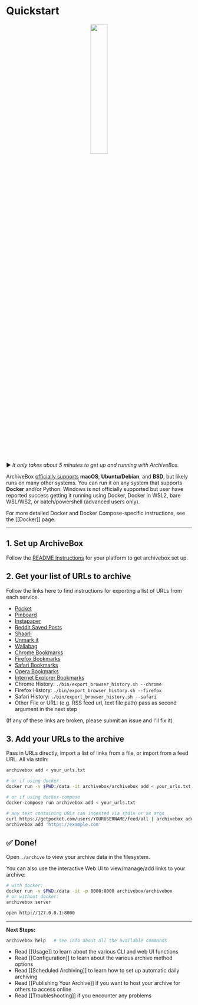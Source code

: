 # Quickstart

<div align="center">
<img src="https://i.imgur.com/ZbHpEf8.jpg" width="30%"/>
</div>

▶️ *It only takes about 5 minutes to get up and running with ArchiveBox.*

ArchiveBox [officially supports](https://github.com/ArchiveBox/ArchiveBox/wiki/Install#supported-systems) **macOS**, **Ubuntu/Debian**, and **BSD**, but likely runs on many other systems.  You can run it on any system that supports **Docker** and/or Python. Windows is not officially supported but user have reported success getting it running using Docker, Docker in WSL2, bare WSL/WS2, or batch/powershell (advanced users only).

For more detailed Docker and Docker Compose-specific instructions, see the [[Docker]] page.

---

## 1. Set up ArchiveBox

Follow the [README Instructions](https://github.com/ArchiveBox/ArchiveBox#quickstart) for your platform to get archivebox set up.

## 2. Get your list of URLs to archive

Follow the links here to find instructions for exporting a list of URLs from each service.

 - [Pocket](https://getpocket.com/export)
 - [Pinboard](https://pinboard.in/export/)
 - [Instapaper](https://www.instapaper.com/user/export)
 - [Reddit Saved Posts](https://github.com/csu/export-saved-reddit)
 - [Shaarli](https://shaarli.readthedocs.io/en/master/Usage/#importexport)
 - [Unmark.it](http://help.unmark.it/import-export)
 - [Wallabag](https://doc.wallabag.org/en/user/import/wallabagv2.html)
 - [Chrome Bookmarks](https://support.google.com/chrome/answer/96816?hl=en)
 - [Firefox Bookmarks](https://support.mozilla.org/en-US/kb/export-firefox-bookmarks-to-backup-or-transfer)
 - [Safari Bookmarks](http://i.imgur.com/AtcvUZA.png)
 - [Opera Bookmarks](http://help.opera.com/Windows/12.10/en/importexport.html)
 - [Internet Explorer Bookmarks](https://support.microsoft.com/en-us/help/211089/how-to-import-and-export-the-internet-explorer-favorites-folder-to-a-32-bit-version-of-windows)
 - Chrome History: `./bin/export_browser_history.sh --chrome`
 - Firefox History: `./bin/export_browser_history.sh --firefox`
 - Safari History: `./bin/export_browser_history.sh --safari`
 - Other File or URL: (e.g. RSS feed url, text file path) pass as second argument in the next step

 (If any of these links are broken, please submit an issue and I'll fix it)

## 3. Add your URLs to the archive

Pass in URLs directly, import a list of links from a file, or import from a feed URL. All via stdin:
```bash
archivebox add < your_urls.txt

# or if using docker
docker run -v $PWD:/data -it archivebox/archivebox add < your_urls.txt

# or if using docker-compose
docker-compose run archivebox add < your_urls.txt

# any text containing URLs can ingested via stdin or as args
curl https://getpocket.com/users/YOURUSERNAME/feed/all | archivebox add
archivebox add 'https://example.com'
```

## ✅ Done!

Open `./archive` to view your archive data in the filesystem.

You can also use the interactive Web UI to view/manage/add links to your archive:
```bash
# with docker:
docker run -v $PWD:/data -it -p 8000:8000 archivebox/archivebox
# or without docker:
archivebox server

open http://127.0.0.1:8000
```

---

**Next Steps:**

```bash
archivebox help   # see info about all the available commands
```

 - Read [[Usage]] to learn about the various CLI and web UI functions
 - Read [[Configuration]] to learn about the various archive method options
 - Read [[Scheduled Archiving]] to learn how to set up automatic daily archiving
 - Read [[Publishing Your Archive]] if you want to host your archive for others to access online
 - Read [[Troubleshooting]] if you encounter any problems
